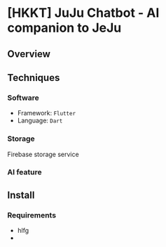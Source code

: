 # [HKKT] JuJu Chatbot - AI companion to JeJu
## Overview
## Techniques
### Software
* Framework: `Flutter`
* Language: `Dart`
### Storage
Firebase storage service

### AI feature

## Install
### Requirements
- hlfg
- 
